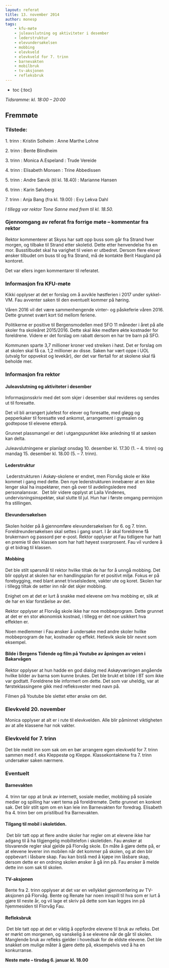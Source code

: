 ```yaml
---
layout: referat
title: 13. november 2014
author: monesp
tags:
    - kfu-møte
    - juleavslutning og aktiviteter i desember
    - lederstruktur
    - elevundersøkelsen
    - mobbing
    - elevkveld
    - elevkveld for 7. trinn
    - barnevakten
    - mobilbruk
    - tv-aksjonen
    - refleksbruk
---
```


* toc
{:toc}

*Tidsramme: kl. 18:00 – 20:00*

Fremmøte
--------

### Tilstede:

1\. trinn
: Kristin Solheim
: Anne Marthe Lohne

2\. trinn
: Bente Blindheim

3\. trinn
: Monica A.Espeland
: Trude Vereide

4\. trinn
: Elisabeth Monsen
: Trine Abbedissen

5\. trinn
: Andre Sævik (til kl. 18.40)
: Marianne Hansen

6\. trinn
: Karin Sølvberg

7\. trinn
: Anja Bang (fra kl. 19.00)
: Evy Lekva Dahl

*I tillegg var rektor Tone Sanne med frem til kl. 18.50.*

### Gjennomgang av referat fra forrige møte – kommentar fra rektor

Rektor kommenterer at Skyss har satt opp buss som går fra Strand hver morgen, og tilbake til Strand etter skoletid. Dette etter henvendelse fra en mor. Busstilbudet skal ha varighet til veien er utbedret. Dersom flere elever ønsker tilbudet om buss til og fra Strand, må de kontakte Berit Haugland på kontoret.

Det var ellers ingen kommentarer til referatet.

### Informasjon fra KFU-møte

Kikki opplyser at det er forslag om å avvikle høstferien i 2017 under sykkel-VM.  Fau avventer saken til den eventuelt kommer på høring.

Våren 2016 vil det være sammenhengende vinter- og påskeferie våren 2016. Dette grunnet svært kort tid mellom feriene.

Politikerne er positive til Bergensmodellen med SFO 11 måneder i året på alle skoler fra skoleåret 2015/2016. Dette skal ikke medføre økte kostnader for foreldrene. Videre er det forslag om rabatt dersom en har tre barn på SFO.  

Kommunen sparte 3,7 millioner kroner ved streiken i høst. Det er forslag om at skolen skal få ca. 1,2 millioner av disse. Saken har vært oppe i UOL (utvalg for oppvekst og levekår), der det var flertall for at skolene skal få beholde mer.

### Informasjon fra rektor 

#### Juleavslutning og aktiviteter i desember

Informasjonsskriv med det som skjer i desember skal revideres og sendes ut til foresatte.

Det vil bli arrangert julefest for elever og foresatte, med gløgg og pepperkaker til foresatte ved ankomst, arrangement i gymsalen og godtepose til elevene etterpå.

Grunnet plassmangel er det i utgangspunktet ikke anledning til at søsken kan delta.

Juleavslutningene er planlagt onsdag 10. desember kl. 17.30 (1. – 4. trinn) og mandag 15. desember kl. 18.00 (5. – 7. trinn). 

#### Lederstruktur

 Lederstrukturen i Askøy-skolene er endret, men Florvåg skole er ikke kommet i gang med dette. Den nye lederstrukturen innebærer at en ikke lenger skal ha inspektører, men gå over til avdelingsledere med personalansvar.
 
Det blir videre opplyst at Laila Vindenes, undervisningsinspektør, skal slutte til jul. Hun har i første omgang permisjon fra stillingen.

#### Elevundersøkelsen 

Skolen holder på å gjennomføre elevundersøkelsen for 6\. og 7\. trinn. Foreldreundersøkelsen skal settes i gang snart. I år skal foreldrene få brukernavn og passord per e-post. Rektor opplyser at Fau tidligere har hatt en premie til den klassen som har hatt høyest svarprosent. Fau vil vurdere å gi et bidrag til klassen.

#### Mobbing

Det ble stilt spørsmål til rektor hvilke tiltak de har for å unngå mobbing. Det blir opplyst at skolen har en handlingsplan for et positivt miljø. Fokus er på forebygging, med blant annet trivselsledere, vakter ute og koret. Skolen har i tillegg tiltak de setter inn når det skjer mobbing.

Enighet om at det er lurt å snakke med elevene om hva mobbing er, slik at de har en klar forståelse av det.

Rektor opplyser at Florvåg skole ikke har noe mobbeprogram. Dette grunnet at det er en stor økonomisk kostnad, i tillegg er det noe usikkert hva effekten er.

Noen medlemmer i Fau ønsker å undersøke med andre skoler hvilke mobbeprogram de har, kostnader og effekt. Hetlevik skole blir nevnt som eksempel.

#### Bilde i Bergens Tidende og film på Youtube av åpningen av veien i Bakarvågen

Rektor opplyser at hun hadde en god dialog med Askøyværingen angående hvilke bilder av barna som kunne brukes. Det ble brukt et bilde i BT som ikke var godtatt. Foreldrene ble informert om dette. Det som var uheldig, var at førsteklassingene gikk med refleksvester med navn på.

Filmen på Youtube ble slettet etter ønske om det.

### Elevkveld 20. november 

Monica opplyser at alt er i rute til elevkvelden. Alle blir påminnet viktigheten av at alle klassene har nok vakter.

### Elevkveld for 7. trinn

Det ble meldt inn som sak om en bør arrangere egen elevkveld for 7. trinn sammen med f. eks Kleppestø og Kleppe. Klassekontaktene fra 7. trinn undersøker saken nærmere.

### Eventuelt

#### Barnevakten 

4\. trinn tar opp at bruk av internett, sosiale medier, mobbing på sosiale medier og spilling har vært tema på foreldremøte. Dette grunnet en konkret sak. Det blir stilt spm om en kan leie inn Barnevakten for foredrag. Elisabeth fra 4. trinn ber om pristilbud fra Barnevakten.

#### Tilgang til mobil i skoletiden.

 Det blir tatt opp at  flere andre skoler har regler om at elevene ikke har adgang til å ha tilgjengelig mobiltelefon i skoletiden. Fau ønsker at tilsvarende regler skal gjelde på Florvåg skole. En måte å gjøre dette på, er at elevene leverer inn mobilen når det kommer på skolen, og at den blir oppbevart i låsbare skap. Fau kan bistå med å kjøpe inn låsbare skap, dersom dette er en ordning skolen ønsker å gå inn på. Fau ønsker å melde dette inn som sak til skolen.

#### TV-aksjonen 

Bente fra 2\. trinn opplyser at det var en vellykket gjennomføring av TV-aksjonen på Florvåg. Bente og Renate har noen innspill til hva som er lurt å gjøre til neste år, og vil lage et skriv på dette som kan legges inn på hjemmesiden til Florvåg Fau.

#### Refleksbruk

 Det ble tatt opp at det er viktig å oppfordre elevene til bruk av refleks. Det er mørkt om morgenen, og vanskelig å se elevene når de går til skolen. Manglende bruk av refleks gjelder i hovedsak for de eldste elevene.  Det ble snakket om mulige måter å gjøre dette på, eksempelvis ved å ha en konkurranse.

**Neste møte – tirsdag 6. januar kl. 18.00**
